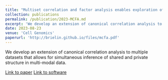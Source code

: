 ```yaml
---
title: "Multiset correlation and factor analysis enables exploration of multi-omic data"
collection: publications
permalink: /publication/2023-MCFA.md
excerpt: 'We develop an extension of canonical correlation analysis to multiple datasets that allows for simultaneous inference of shared and private structure in multi-modal data.'
date: 2023-08-23
venue: 'Cell Genomics'
paperurl: 'http://brielin.github.io/files/mcfa.pdf'
---
```

We develop an extension of canonical correlation analysis to multiple datasets that allows for simultaneous inference of shared and private structure in multi-modal data.

[Link to paper](http://brielin.github.io/files/mcfa.pdf)
[Link to software](https://github.com/collinwa/MPCCA)